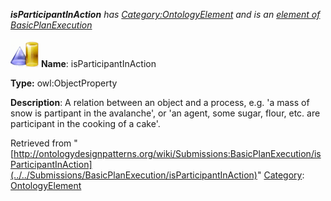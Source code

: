 ___isParticipantInAction__ has [Category:OntologyElement](../../Category/OntologyElement "Category:OntologyElement") and is an [element of](../../Property/ElementOf "Property:ElementOf") [BasicPlanExecution](../../Submissions/BasicPlanExecution "Submissions:BasicPlanExecution")_


  




[![ObjectProperty](../../images/thumb/c/c3/ObjectProperty.gif/45px-ObjectProperty.gif)](../../Image/ObjectProperty.gif "ObjectProperty")
__Name__: isParticipantInAction 


__Type:__ owl:ObjectProperty 


__Description__: A relation between an object and a process, e.g. 'a mass of snow is partipant in the avalanche', or 'an agent, some sugar, flour, etc. are participant in the cooking of a cake'. 





Retrieved from "[http://ontologydesignpatterns.org/wiki/Submissions:BasicPlanExecution/isParticipantInAction](../../Submissions/BasicPlanExecution/isParticipantInAction)"
 [Category](http://ontologydesignpatterns.org/wiki/Special:Categories "Special:Categories"): [OntologyElement](../../Category/OntologyElement "Category:OntologyElement")